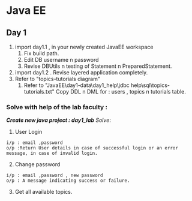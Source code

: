 # Java EE

## Day 1

1. import day1.1 , in your newly created JavaEE workspace
    1. Fix build path.
    2. Edit DB username n password
    3. Revise DBUtils n testing of Statement n PreparedStatement.
2. import day1.2 . Revise layered application completely.
3. Refer to "topics-tutorials diagram"
    1. Refer to "JavaEE\day1-data\day1_help\jdbc help\sql\topics-tutorials.txt"
        Copy DDL n DML for : users , topics n tutorials table.

### Solve with help of the lab faculty :

***Create new java project : day1_lab***
*Solve*:
1. User Login

```
i/p : email ,password
o/p :Return User details in case of successful login or an error  message, in case of invalid login.
```

2. Change password

```
i/p : email ,password , new password
o/p : A message indicating success or failure.
```

3. Get all available topics.


